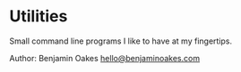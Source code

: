 Utilities
=========

Small command line programs I like to have at my fingertips.

Author: Benjamin Oakes <hello@benjaminoakes.com>

